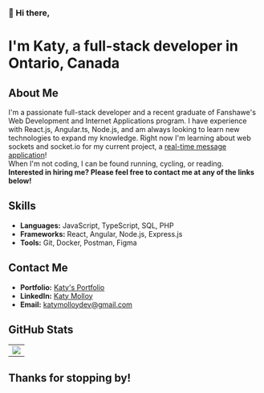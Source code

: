 ### 👋 Hi there,
# I'm Katy, a full-stack developer in Ontario, Canada

## About Me
I'm a passionate full-stack developer and a recent graduate of Fanshawe's Web Development and Internet Applications program. I have experience with React.js, Angular.ts, Node.js, and am always looking to learn new technologies to expand my knowledge. Right now I'm learning about web sockets and socket.io for my current project, a [real-time message application](https://github.com/katymolloy/chattrbox)!
<br />
When I'm not coding, I can be found running, cycling, or reading.
<br />
**Interested in hiring me? Please feel free to contact me at any of the links below!**

## Skills
- **Languages:** JavaScript, TypeScript, SQL, PHP
- **Frameworks:** React, Angular, Node.js, Express.js
- **Tools:** Git, Docker, Postman, Figma

## Contact Me
- **Portfolio:** [Katy's Portfolio](https://www.katymolloy.ca)
- **LinkedIn:** [Katy Molloy](https://www.linkedin.com/in/katy-molloy/)
- **Email:** [katymolloydev@gmail.com](mailto:katymolloydev@gmail.com)

## GitHub Stats
<table>
  <tr>
<!--     <td >
      <img src="https://github-readme-stats.vercel.app/api?username=katymolloy&theme=transparent" />
</td> -->
    <td >
      <img src="https://github-readme-stats.vercel.app/api/top-langs/?username=katymolloy&layout=compact&theme=transparent" />
</td>
  </tr>
</table>

## Thanks for stopping by!

